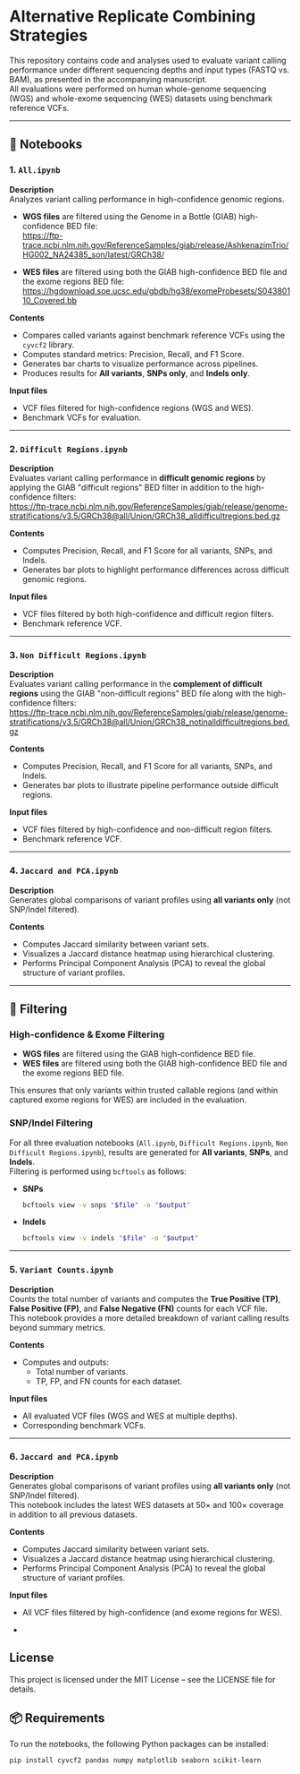 # Alternative Replicate Combining Strategies

This repository contains code and analyses used to evaluate variant calling performance under different sequencing depths and input types (FASTQ vs. BAM), as presented in the accompanying manuscript.  
All evaluations were performed on human whole-genome sequencing (WGS) and whole-exome sequencing (WES) datasets using benchmark reference VCFs.

---

## 📁 Notebooks

### 1. `All.ipynb`

**Description**  
Analyzes variant calling performance in high-confidence genomic regions.  

- **WGS files** are filtered using the Genome in a Bottle (GIAB) high-confidence BED file:  
  https://ftp-trace.ncbi.nlm.nih.gov/ReferenceSamples/giab/release/AshkenazimTrio/HG002_NA24385_son/latest/GRCh38/

- **WES files** are filtered using both the GIAB high-confidence BED file and the exome regions BED file:  
  https://hgdownload.soe.ucsc.edu/gbdb/hg38/exomeProbesets/S04380110_Covered.bb  

**Contents**
- Compares called variants against benchmark reference VCFs using the `cyvcf2` library.
- Computes standard metrics: Precision, Recall, and F1 Score.
- Generates bar charts to visualize performance across pipelines.
- Produces results for **All variants**, **SNPs only**, and **Indels only**.

**Input files**
- VCF files filtered for high-confidence regions (WGS and WES).
- Benchmark VCFs for evaluation.

---

### 2. `Difficult Regions.ipynb`

**Description**  
Evaluates variant calling performance in **difficult genomic regions** by applying the GIAB "difficult regions" BED filter in addition to the high-confidence filters:  
https://ftp-trace.ncbi.nlm.nih.gov/ReferenceSamples/giab/release/genome-stratifications/v3.5/GRCh38@all/Union/GRCh38_alldifficultregions.bed.gz  

**Contents**
- Computes Precision, Recall, and F1 Score for all variants, SNPs, and Indels.
- Generates bar plots to highlight performance differences across difficult genomic regions.

**Input files**
- VCF files filtered by both high-confidence and difficult region filters.
- Benchmark reference VCF.

---

### 3. `Non Difficult Regions.ipynb`

**Description**  
Evaluates variant calling performance in the **complement of difficult regions** using the GIAB "non-difficult regions" BED file along with the high-confidence filters:  
https://ftp-trace.ncbi.nlm.nih.gov/ReferenceSamples/giab/release/genome-stratifications/v3.5/GRCh38@all/Union/GRCh38_notinalldifficultregions.bed.gz  

**Contents**
- Computes Precision, Recall, and F1 Score for all variants, SNPs, and Indels.
- Generates bar plots to illustrate pipeline performance outside difficult regions.

**Input files**
- VCF files filtered by high-confidence and non-difficult region filters.
- Benchmark reference VCF.

---

### 4. `Jaccard and PCA.ipynb`

**Description**  
Generates global comparisons of variant profiles using **all variants only** (not SNP/Indel filtered).  

**Contents**
- Computes Jaccard similarity between variant sets.
- Visualizes a Jaccard distance heatmap using hierarchical clustering.
- Performs Principal Component Analysis (PCA) to reveal the global structure of variant profiles.

---

## 🔎 Filtering

### High-confidence & Exome Filtering
- **WGS files** are filtered using the GIAB high-confidence BED file.  
- **WES files** are filtered using both the GIAB high-confidence BED file and the exome regions BED file.  

This ensures that only variants within trusted callable regions (and within captured exome regions for WES) are included in the evaluation.

### SNP/Indel Filtering
For all three evaluation notebooks (`All.ipynb`, `Difficult Regions.ipynb`, `Non Difficult Regions.ipynb`), results are generated for **All variants**, **SNPs**, and **Indels**.  
Filtering is performed using `bcftools` as follows:

- **SNPs**  
  ```bash
  bcftools view -v snps "$file" -o "$output"

- **Indels**  
  ```bash
  bcftools view -v indels "$file" -o "$output"

---

### 5. `Variant Counts.ipynb`

**Description**  
Counts the total number of variants and computes the **True Positive (TP)**, **False Positive (FP)**, and **False Negative (FN)** counts for each VCF file.  
This notebook provides a more detailed breakdown of variant calling results beyond summary metrics.

**Contents**
- Computes and outputs:
  - Total number of variants.
  - TP, FP, and FN counts for each dataset.

**Input files**
- All evaluated VCF files (WGS and WES at multiple depths).
- Corresponding benchmark VCFs.

---

### 6. `Jaccard and PCA.ipynb`

**Description**  
Generates global comparisons of variant profiles using **all variants only** (not SNP/Indel filtered).  
This notebook includes the latest WES datasets at 50× and 100× coverage in addition to all previous datasets.

**Contents**
- Computes Jaccard similarity between variant sets.
- Visualizes a Jaccard distance heatmap using hierarchical clustering.
- Performs Principal Component Analysis (PCA) to reveal the global structure of variant profiles.

**Input files**
- All VCF files filtered by high-confidence (and exome regions for WES).

- 
## License
This project is licensed under the MIT License – see the LICENSE file for details.


## 📦 Requirements 
To run the notebooks, the following Python packages can be installed:
  ```bash
  pip install cyvcf2 pandas numpy matplotlib seaborn scikit-learn


